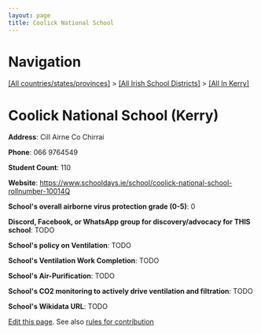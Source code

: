 ```yaml
---
layout: page
title: Coolick National School
---
```

# Navigation

[[All countries/states/provinces]](../../..) > [[All Irish School Districts]](../..) > [[All In Kerry]](..)

# Coolick National School (Kerry)

**Address**: Cill Airne Co Chirrai

**Phone**: 066 9764549

**Student Count**: 110

**Website**: <https://www.schooldays.ie/school/coolick-national-school-rollnumber-10014Q>

**School's overall airborne virus protection grade (0-5)**: 0

**Discord, Facebook, or WhatsApp group for discovery/advocacy for THIS school**: TODO

**School's policy on Ventilation**: TODO

**School's Ventilation Work Completion**: TODO

**School's Air-Purification**: TODO

**School's CO2 monitoring to actively drive ventilation and filtration**: TODO

**School's Wikidata URL**: TODO


[Edit this page](https://github.com/ventilate-schools/Ireland/edit/main/./Kerry/Coolick_National_School.md). See also [rules for contribution](../../../contribution-rules/)
